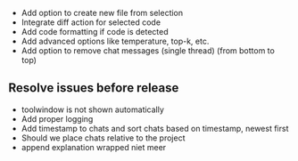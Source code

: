 - Add option to create new file from selection
- Integrate diff action for selected code
- Add code formatting if code is detected
- Add advanced options like temperature, top-k, etc.
- Add option to remove chat messages (single thread) (from bottom to top)

## Resolve issues before release

- toolwindow is not shown automatically
- Add proper logging
- Add timestamp to chats and sort chats based on timestamp, newest first
- Should we place chats relative to the project
- append explanation wrapped niet meer
